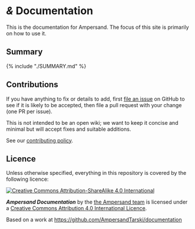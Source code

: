 # *&* Documentation

This is the documentation for Ampersand. The focus of this site is primarily on how to use it.

## Summary
{% include "./SUMMARY.md" %}



## Contributions

If you have anything to fix or details to add, first [file an issue](http://github.com/AmpersandTarski/documentation/issues) on GitHub to see if it is likely to be accepted, then file a pull request with your change (one PR per issue).

This is not intended to be an open wiki; we want to keep it concise and minimal but will accept fixes and suitable additions.

See our [contributing policy](CONTRIBUTING.md).

## Licence

Unless otherwise specified, everything in this repository is covered by the following licence:

[![Creative Commons Attribution-ShareAlike 4.0 International](https://licensebuttons.net/l/by-sa/4.0/88x31.png)](http://creativecommons.org/licenses/by-sa/4.0/)

***Ampersand Documentation*** by the [the Ampersand team](http://tarski.nl/) is licensed under a [Creative Commons Attribution 4.0 International Licence](http://creativecommons.org/licenses/by-sa/4.0/).

Based on a work at https://github.com/AmpersandTarski/documentation
